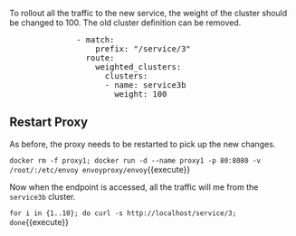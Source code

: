 To rollout all the traffic to the new service, the weight of the cluster should be changed to 100. The old cluster definition can be removed. 

<pre class="file" data-target="clipboard">
              - match:
                  prefix: "/service/3"
                route:
                  weighted_clusters:
                    clusters:
                    - name: service3b
                      weight: 100
</pre>

## Restart Proxy

As before, the proxy needs to be restarted to pick up the new changes. 

`docker rm -f proxy1; docker run -d --name proxy1 -p 80:8080 -v /root/:/etc/envoy envoyproxy/envoy`{{execute}}

Now when the endpoint is accessed, all the traffic will me from the `service3b` cluster.

`for i in {1..10}; do curl -s http://localhost/service/3; done`{{execute}}
